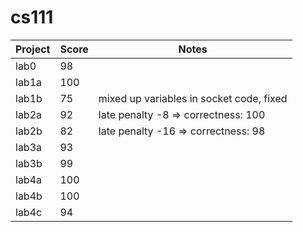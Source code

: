 # cs111

Project | Score | Notes
------- | ----- | -----
lab0 | 98 | 
lab1a | 100 |
lab1b | 75 | mixed up variables in socket code, fixed
lab2a | 92 | late penalty -8 => correctness: 100
lab2b | 82 | late penalty -16 => correctness: 98
lab3a | 93 |
lab3b | 99 | 
lab4a | 100 | 
lab4b | 100 | 
lab4c | 94 | 